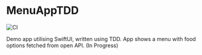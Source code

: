 # MenuAppTDD
![CI](https://github.com/viniciusml/MenuAppTDD/workflows/CI/badge.svg)

Demo app utilising SwiftUI, written using TDD. App shows a menu with food options fetched from open API. (In Progress)
